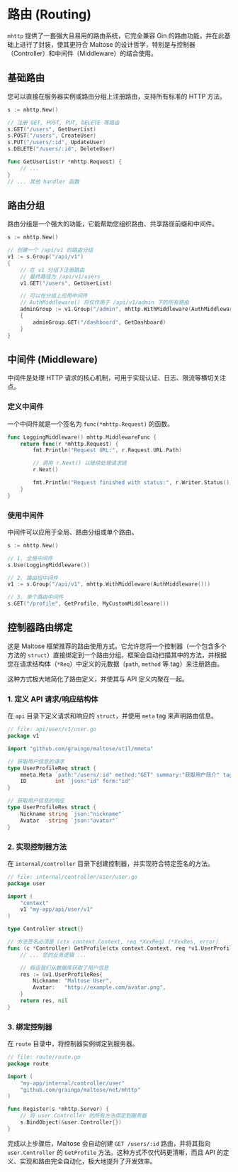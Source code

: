 # 路由 (Routing)

`mhttp` 提供了一套强大且易用的路由系统，它完全兼容 Gin 的路由功能，并在此基础上进行了封装，使其更符合 Maltose 的设计哲学，特别是与控制器（Controller）和中间件（Middleware）的结合使用。

## 基础路由

您可以直接在服务器实例或路由分组上注册路由，支持所有标准的 HTTP 方法。

```go
s := mhttp.New()

// 注册 GET, POST, PUT, DELETE 等路由
s.GET("/users", GetUserList)
s.POST("/users", CreateUser)
s.PUT("/users/:id", UpdateUser)
s.DELETE("/users/:id", DeleteUser)

func GetUserList(r *mhttp.Request) {
    // ...
}
// ... 其他 handler 函数
```

## 路由分组

路由分组是一个强大的功能，它能帮助您组织路由、共享路径前缀和中间件。

```go
s := mhttp.New()

// 创建一个 /api/v1 的路由分组
v1 := s.Group("/api/v1")
{
    // 在 v1 分组下注册路由
    // 最终路径为 /api/v1/users
    v1.GET("/users", GetUserList)

    // 可以在分组上应用中间件
    // AuthMiddleware() 将仅作用于 /api/v1/admin 下的所有路由
    adminGroup := v1.Group("/admin", mhttp.WithMiddleware(AuthMiddleware()))
    {
        adminGroup.GET("/dashboard", GetDashboard)
    }
}
```

## 中间件 (Middleware)

中间件是处理 HTTP 请求的核心机制，可用于实现认证、日志、限流等横切关注点。

### 定义中间件

一个中间件就是一个签名为 `func(*mhttp.Request)` 的函数。

```go
func LoggingMiddleware() mhttp.MiddlewareFunc {
    return func(r *mhttp.Request) {
        fmt.Println("Request URL:", r.Request.URL.Path)

        // 调用 r.Next() 以继续处理请求链
        r.Next()

        fmt.Println("Request finished with status:", r.Writer.Status())
    }
}
```

### 使用中间件

中间件可以应用于全局、路由分组或单个路由。

```go
s := mhttp.New()

// 1. 全局中间件
s.Use(LoggingMiddleware())

// 2. 路由组中间件
v1 := s.Group("/api/v1", mhttp.WithMiddleware(AuthMiddleware()))

// 3. 单个路由中间件
s.GET("/profile", GetProfile, MyCustomMiddleware())
```

## 控制器路由绑定

这是 Maltose 框架推荐的路由使用方式。它允许您将一个控制器（一个包含多个方法的 `struct`）直接绑定到一个路由分组，框架会自动扫描其中的方法，并根据您在请求结构体（`*Req`）中定义的元数据（`path`, `method` 等 tag）来注册路由。

这种方式极大地简化了路由定义，并使其与 API 定义内聚在一起。

### 1. 定义 API 请求/响应结构体

在 `api` 目录下定义请求和响应的 `struct`，并使用 `meta` tag 来声明路由信息。

```go
// file: api/user/v1/user.go
package v1

import "github.com/graingo/maltose/util/mmeta"

// 获取用户信息的请求
type UserProfileReq struct {
	mmeta.Meta `path:"/users/:id" method:"GET" summary:"获取用户简介" tags:"User"`
	ID         int `json:"id" form:"id"`
}

// 获取用户信息的响应
type UserProfileRes struct {
	Nickname string `json:"nickname"`
	Avatar   string `json:"avatar"`
}
```

### 2. 实现控制器方法

在 `internal/controller` 目录下创建控制器，并实现符合特定签名的方法。

```go
// file: internal/controller/user/user.go
package user

import (
	"context"
	v1 "my-app/api/user/v1"
)

type Controller struct{}

// 方法签名必须是 (ctx context.Context, req *XxxReq) (*XxxRes, error)
func (c *Controller) GetProfile(ctx context.Context, req *v1.UserProfileReq) (*v1.UserProfileRes, error) {
	// ... 您的业务逻辑 ...

	// 假设我们从数据库获取了用户信息
	res := &v1.UserProfileRes{
		Nickname: "Maltose User",
		Avatar:   "http://example.com/avatar.png",
	}
	return res, nil
}
```

### 3. 绑定控制器

在 `route` 目录中，将控制器实例绑定到服务器。

```go
// file: route/route.go
package route

import (
	"my-app/internal/controller/user"
	"github.com/graingo/maltose/net/mhttp"
)

func Register(s *mhttp.Server) {
    // 将 user.Controller 的所有方法绑定到服务器
	s.BindObject(&user.Controller{})
}
```

完成以上步骤后，Maltose 会自动创建 `GET /users/:id` 路由，并将其指向 `user.Controller` 的 `GetProfile` 方法。这种方式不仅代码更清晰，而且 API 的定义、实现和路由完全自动化，极大地提升了开发效率。
